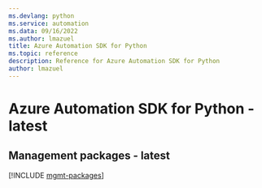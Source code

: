 ```yaml
---
ms.devlang: python
ms.service: automation
ms.data: 09/16/2022
ms.author: lmazuel
title: Azure Automation SDK for Python
ms.topic: reference
description: Reference for Azure Automation SDK for Python
author: lmazuel
---
```

# Azure Automation SDK for Python - latest

## Management packages - latest
[!INCLUDE [mgmt-packages](automation-mgmt-index.md)]